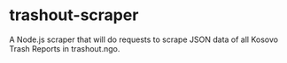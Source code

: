 # trashout-scraper
A Node.js scraper that will do requests to scrape JSON data of all Kosovo Trash Reports in trashout.ngo.
